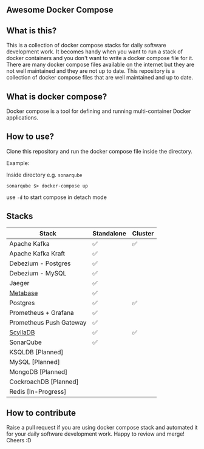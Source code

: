 Awesome Docker Compose
---

## What is this?

This is a collection of docker compose stacks for daily software development work.
It becomes handy when you want to run a stack of docker containers and you don't want to write a docker compose file for
it.
There are many docker compose files available on the internet but they are not well maintained and they are not up to
date.
This repository is a collection of docker compose files that are well maintained and up to date.

## What is docker compose?

Docker compose is a tool for defining and running multi-container Docker applications.

## How to use?

Clone this repository and run the docker compose file inside the directory.

Example:

Inside directory e.g. `sonarqube`

```
sonarqube $> docker-compose up
```

use `-d` to start compose in detach mode

## Stacks

| Stack                            | Standalone | Cluster |
|----------------------------------|------------|---------|
| Apache Kafka                     | ✅          | ✅       |
| Apache Kafka Kraft               | ✅          |         |
| Debezium - Postgres              | ✅          |         |
| Debezium - MySQL                 | ✅          |         |
| Jaeger                           | ✅          |         |
| [Metabase](./metabase/README.md) | ✅          |         |
| Postgres                         | ✅          | ✅       |
| Prometheus + Grafana             | ✅          |         |
| Prometheus Push Gateway          | ✅          |         |
| [ScyllaDB](./scylladb/Readme.md) | ✅          | ✅       |
| SonarQube                        | ✅          |         |
| KSQLDB      [Planned]            |            |         |
| MySQL      [Planned]             |            |         |
| MongoDB      [Planned]           |            |         |
| CockroachDB  [Planned]           |            |         |
| Redis [In-Progress]              |            |         |

## How to contribute

Raise a pull request if you are using docker compose stack and automated it for your daily software development work.
Happy to review and merge!
Cheers :D
